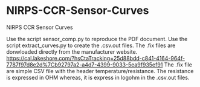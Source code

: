 # NIRPS-CCR-Sensor-Curves
NIRPS CCR Sensor Curves

Use the script sensor_comp.py to reproduce the PDF document. 
Use the script extract_curves.py to create the .csv.out files. 
The .fix files are donwloaded directly from the manufacturer
website. https://cal.lakeshore.com/?hsCtaTracking=25d88bdd-c841-4164-964f-7787f97d8e2d%7Cb92797a2-a4d7-4399-9033-5ea9f935ef91
The .fix file are simple CSV file with the header temperature/resistance. The resistance is expressed in OHM whereas, 
it is express in logohm in the .csv.out files.
